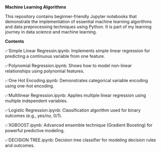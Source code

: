 **Machine Learning Algorithms**

This repository contains beginner-friendly Jupyter notebooks that demonstrate the implementation of essential machine learning algorithms and data preprocessing techniques using Python. It is part of my learning journey in data science and machine learning.

**Contents**

✅Simple Linear Regressin.ipynb:	Implements simple linear regression for predicting a continuous variable from one feature.

✅Polynomial Regression.ipynb:	Shows how to model non-linear relationships using polynomial features.

✅One Hot Encoding.ipynb:	Demonstrates categorical variable encoding using one-hot encoding.

✅Multilinear Regression.ipynb:	Applies multiple linear regression using multiple independent variables.

✅Logistic Regression.ipynb:	Classification algorithm used for binary outcomes (e.g., yes/no, 0/1).

✅XGBOOST.ipynb:	Advanced ensemble technique (Gradient Boosting) for powerful predictive modeling.

✅DECISION TREE.ipynb:	Decision tree classifier for modeling decision rules and outcomes.
